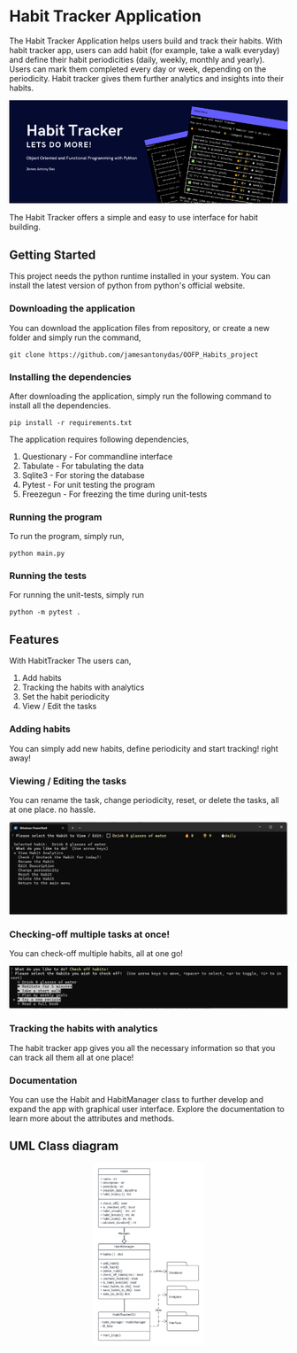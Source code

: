 # Habit Tracker Application

The Habit Tracker Application helps users build and track their habits. With habit tracker app, users can add habit (for example, take a walk everyday) and define their habit periodicities (daily, weekly, monthly and yearly). Users can mark them completed every day or week, depending on the periodicity. Habit tracker gives them further analytics and insights into their habits.

<p align="center" width="40">
  <img src="https://github.com/jamesantonydas/OOFP_Habits_project/blob/main/docs/img/banner.png"/>
</p>

The Habit Tracker offers a simple and easy to use interface for habit building. 

## Getting Started

This project needs the python runtime installed in your system. 
You can install the latest version of python from python's official website.

### Downloading the application

You can download the application files from repository, or create a new folder and simply run the command,

```
git clone https://github.com/jamesantonydas/OOFP_Habits_project
```

### Installing the dependencies

After downloading the application, simply run the following command to install all the dependencies.

```
pip install -r requirements.txt
```

The application requires following dependencies,

1. Questionary - For commandline interface
2. Tabulate - For tabulating the data
3. Sqlite3 - For storing the database
4. Pytest - For unit testing the program
5. Freezegun - For freezing the time during unit-tests

### Running the program

To run the program, simply run,
```commandline
python main.py
```

### Running the tests

For running the unit-tests, simply run

```commandline
python -m pytest .
```

## Features

With HabitTracker The users can,
1. Add habits
2. Tracking the habits with analytics
3. Set the habit periodicity
4. View / Edit the tasks

### Adding habits

You can simply add new habits, define periodicity and start tracking! right away!

### Viewing / Editing the tasks

You can rename the task, change periodicity, reset, or delete the tasks, all at one place. no hassle.

<p align="center" width="40">
  <img src="https://github.com/jamesantonydas/OOFP_Habits_project/blob/main/docs/img/ui1.png"/>
</p>

### Checking-off multiple tasks at once!

You can check-off multiple habits, all at one go!

<p align="center" width="40">
  <img src="https://github.com/jamesantonydas/OOFP_Habits_project/blob/main/docs/img/ui2.png"/>
</p>


### Tracking the habits with analytics

The habit tracker app gives you all the necessary information so that you can track all them all at one place!



### Documentation

You can use the Habit and HabitManager class to further develop and expand the app with graphical user interface.
Explore the documentation to learn more about the attributes and methods.


## UML Class diagram

<p align="center" width="10%">
  <img src="https://github.com/jamesantonydas/OOFP_Habits_project/blob/main/docs/img/OOFP%20class%20diagram.png" width="40%"/>
</p>

